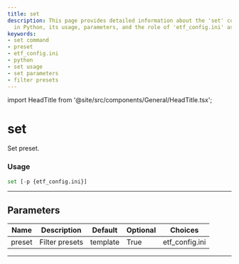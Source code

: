 ```yaml
---
title: set
description: This page provides detailed information about the 'set' command used
  in Python, its usage, parameters, and the role of 'etf_config.ini' as a preset filter.
keywords:
- set command
- preset
- etf_config.ini
- python
- set usage
- set parameters
- filter presets
---
```


import HeadTitle from '@site/src/components/General/HeadTitle.tsx';

<HeadTitle title="set - Screener - Etf - Reference | OpenBB Terminal Docs" />

# set

Set preset.

### Usage

```python
set [-p {etf_config.ini}]
```

---

## Parameters

| Name | Description | Default | Optional | Choices |
| ---- | ----------- | ------- | -------- | ------- |
| preset | Filter presets | template | True | etf_config.ini |

---
